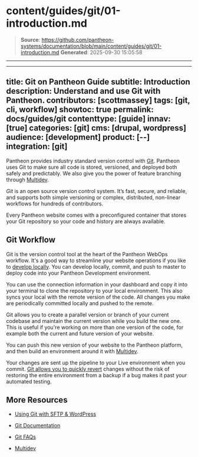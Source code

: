 # content/guides/git/01-introduction.md

> **Source**: https://github.com/pantheon-systems/documentation/blob/main/content/guides/git/01-introduction.md
> **Generated**: 2025-09-30 15:05:58

---

---
title: Git on Pantheon Guide
subtitle: Introduction
description: Understand and use Git with Pantheon.
contributors:  [scottmassey]
tags: [git, cli, workflow]
showtoc: true
permalink: docs/guides/git
contenttype: [guide]
innav: [true]
categories: [git]
cms: [drupal, wordpress]
audience: [development]
product: [--]
integration: [git]
---

<Youtube src="LG7_wWQHtS4" title="Git" />

Pantheon provides industry standard version control with [Git](https://git-scm.com/). Pantheon uses Git to make sure all code is stored, versioned, and deployed both safely and predictably. We also give you the power of feature branching through [Multidev](/guides/multidev).

<dfn id="git">Git</dfn> is an open source version control system. It’s fast, secure, and reliable, and supports both simple versioning or complex, distributed, non-linear workflows for hundreds of contributors.

Every Pantheon website comes with a preconfigured container that stores your Git repository so your code and history are always available.

## Git Workflow

Git is the version control tool at the heart of the Pantheon WebOps<Popover title="WebOps" content="WebOps is a set of practices that facilitates collaboration and automates processes to improve web team productivity." /> workflow. It's a good way to streamline your website operations if you like to [develop locally](/guides/local-development). You can develop locally, commit, and push to master to deploy code into your Pantheon Development environment.

You can use the connection information in your dashboard and copy it into your terminal to clone the repository to your local environment. This also syncs your local with the remote version of the code. All changes you make are periodically committed locally and pushed to the remote.

Git allows you to create a parallel version or branch of your current codebase and maintain the current version while you build the new one. This is useful if you're working on more than one version of the code, for example both the current and future version of your website.

You can push this new version of your website to the Pantheon platform, and then build an environment around it with [Multidev](/guides/multidev).

Your changes are sent up the pipeline to your Live environment when you commit. [Git allows you to quickly revert](/guides/git/undo-commits) changes without the risk of restoring the entire environment from a backup if a bug makes it past your automated testing.

<Partial file="build-deploy-terminology.md" />

## More Resources

- [Using Git with SFTP & WordPress](/guides/wordpress-git/)

- [Git Documentation](https://git-scm.com/doc)

- [Git FAQs](/guides/git/faq-git)

- [Multidev](/guides/multidev)
